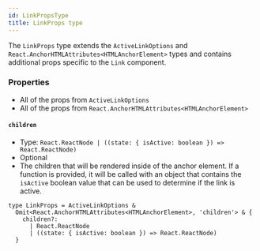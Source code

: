```yaml
---
id: LinkPropsType
title: LinkProps type
---
```


The `LinkProps` type extends the `ActiveLinkOptions` and `React.AnchorHTMLAttributes<HTMLAnchorElement>` types and contains additional props specific to the `Link` component.

### Properties

- All of the props from `ActiveLinkOptions`
- All of the props from `React.AnchorHTMLAttributes<HTMLAnchorElement>`

#### `children`

- Type: `React.ReactNode | ((state: { isActive: boolean }) => React.ReactNode)`
- Optional
- The children that will be rendered inside of the anchor element. If a function is provided, it will be called with an object that contains the `isActive` boolean value that can be used to determine if the link is active.

```tsx
type LinkProps = ActiveLinkOptions &
  Omit<React.AnchorHTMLAttributes<HTMLAnchorElement>, 'children'> & {
    children?:
      | React.ReactNode
      | ((state: { isActive: boolean }) => React.ReactNode)
  }
```
